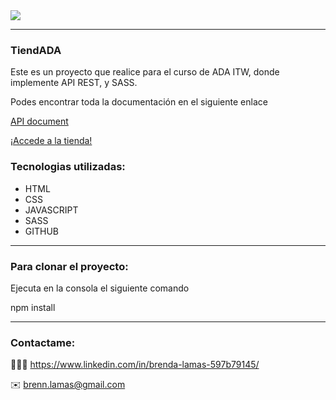 <img src="https://user-images.githubusercontent.com/74736159/150645363-40088f97-3c02-4b17-975f-632e7a371bf9.png">

---------------
### TiendADA

<p>Este es un proyecto que realice para el curso de ADA ITW, donde implemente API REST, y SASS. </p>


<p>Podes encontrar toda la documentación en el siguiente enlace</p>
<a href="https://developers.mercadolibre.com.ar/es_ar/api-docs-es">API document</a>

<a href="https://tienda-bl.netlify.app/">¡Accede a la tienda!</a>


### Tecnologias utilizadas:
<ul>
  <li>HTML</li>
   <li>CSS</li>
  <li>JAVASCRIPT</li>
  <li>SASS</li>
   <li>GITHUB</li>
</ul>


----------
### Para clonar el proyecto:
<p> Ejecuta en la consola el siguiente comando 
  
  npm install
</p>

----------

### Contactame:
👩🏻‍💻 https://www.linkedin.com/in/brenda-lamas-597b79145/

✉️ brenn.lamas@gmail.com

